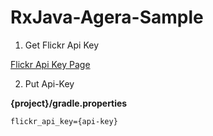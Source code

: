 # RxJava-Agera-Sample


1) Get Flickr Api Key

[Flickr Api Key Page](https://www.flickr.com/services/api/keys/)

2) Put Api-Key

**{project}/gradle.properties**

```
flickr_api_key={api-key}
```